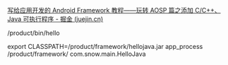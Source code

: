 [写给应用开发的 Android Framework 教程——玩转 AOSP 篇之添加 C/C++、Java 可执行程序 - 掘金 (juejin.cn)](https://juejin.cn/post/7216624116337508412)

/product/bin/hello


export CLASSPATH=/product/framework/hellojava.jar
app_process   /product/framework/   com.snow.main.HelloJava
